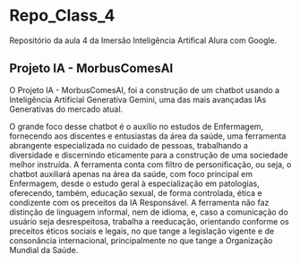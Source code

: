 # Repo_Class_4
Repositório da aula 4 da Imersão Inteligência Artifical Alura com Google.

## Projeto IA - MorbusComesAI
 O Projeto IA - MorbusComesAI, foi a construção de um chatbot usando a Inteligência Artificial Generativa Gemini, uma das mais avançadas IAs Generativas do mercado atual.

 O grande foco desse chatbot é o auxílio no estudos de Enfermagem, fornecendo aos discentes e entusiastas da área da saúde, uma ferramenta abrangente especializada no cuidado de pessoas, trabalhando a diversidade e discernindo eticamente para a construção de uma sociedade melhor instruída.
 A ferramenta conta com filtro de personificação, ou seja, o chatbot auxiliará apenas na área da saúde, com foco principal em Enfermagem, desde o estudo geral à especialização em patologias, oferecendo, também, educação sexual, de forma controlada, ética e condizente com os preceitos da IA Responsável.
 A ferramenta não faz distinção de linguagem informal, nem de idioma, e, caso a comunicação do usuário seja desrespeitosa, trabalha a reeducação, orientando conforme os preceitos éticos sociais e legais, no que tange a legislação vigente e de consonância internacional, principalmente no que tange a Organização Mundial da Saúde.
 
